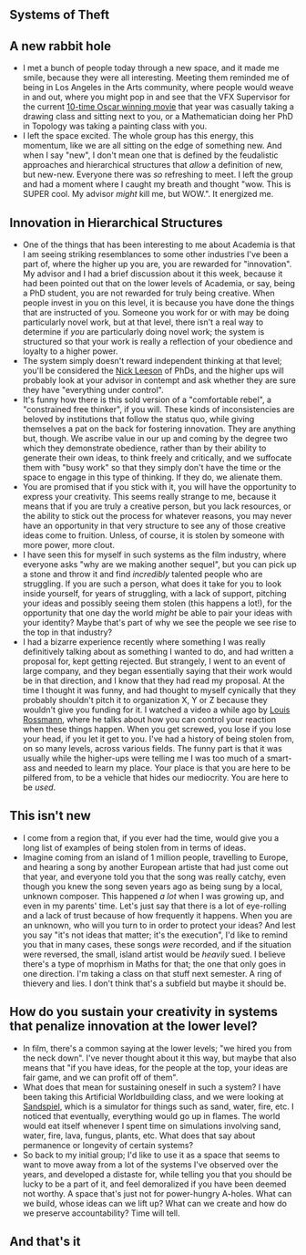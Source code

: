 ## Systems of Theft

## A new rabbit hole
- I met a bunch of people today through a new space, and it made me smile, because they were all interesting.
Meeting them reminded me of being in Los Angeles in the Arts community, where people would weave in and out, where you
might pop in and see that the VFX Supervisor for the current [10-time Oscar winning movie](https://en.wikipedia.org/wiki/Life_of_Pi_(film)) that year was casually taking 
a drawing class and sitting next to you, or a Mathematician doing her PhD in Topology was taking a painting class with you.
- I left the space excited. The whole group has this energy, this momentum, like we are all sitting on the edge of something new. 
And when I say "new", I don't mean one that is defined by the feudalistic approaches and hierarchical structures that *allow* a definition of new, but new-new.
Everyone there was *so* refreshing to meet. I left the group and had a moment where I caught my breath and thought "wow. This is SUPER cool. My advisor *might* 
kill me, but WOW.". It energized me. 

## Innovation in Hierarchical Structures
- One of the things that has been interesting to me about Academia is that I am seeing striking resemblances to some other industries I've been a part of,
where the higher up you are, you are rewarded for "innovation". My advisor and I had a brief discussion about it this week, because it had been pointed out that
on the lower levels of Academia, or say, being a PhD student, you are not rewarded for truly being creative. When people invest in you on this level, it is because
you have done the things that are instructed of you. Someone you work for or with may be doing particularly novel work, but at that level, there isn't a real way
to determine if *you* are particularly doing novel work; the system is structured so that your work is really a reflection of your obedience and loyalty to a higher
power. 
- The system simply doesn't reward independent thinking at that level; you'll be considered the [Nick Leeson](https://en.wikipedia.org/wiki/Nick_Leeson) of PhDs, and the higher ups will probably look at your
advisor in contempt and ask whether they are sure they have "everything under control".
- It's funny how there is this sold version of a "comfortable rebel", a "constrained free thinker", if you will. These kinds of inconsistencies are beloved by
institutions that follow the status quo, while giving themselves a pat on the back for fostering innovation. They are anything but, though. We ascribe value in our up and coming by the degree two which they demonstrate obedience, rather than by their ability to generate their own ideas, to think freely and critically, and we suffocate them with "busy work" so that they simply
don't have the time or the space to engage in this type of thinking. If they do, we alienate them.
- You are promised that if you stick with it, you will have the opportunity to express your creativity. This seems really strange to me, because it means that if
you are truly a creative person, but you lack resources, or the ability to stick out the process for whatever reasons, you may never have an opportunity in that
very structure to see any of those creative ideas come to fruition. Unless, of course, it is stolen by someone with more power, more clout. 
- I have seen this for myself in such systems as the film industry, where everyone asks "why are we making another sequel", but you can pick up a stone and throw
it and find *incredibly* talented people who are struggling. If you are such a person, what does it take for you to look inside yourself, for years of struggling,
with a lack of support, pitching your ideas and possibly seeing them stolen (this happens a lot!), for the opportunity that one day the world *might* be able 
to pair your ideas with your identity? Maybe that's part of why we see the people we see rise to the top in that industry? 
- I had a bizarre experience recently where something I was really definitively talking about as something I wanted to do, and had written a proposal for, kept
getting rejected. But strangely, I went to an event of large company, and they began essentially saying that their work would be in that direction, and 
I know that they had read my proposal. At the time I thought it was funny, and had thought to myself cynically that they probably shouldn't pitch it to organization 
X, Y or Z because they wouldn't give you funding for it. I watched
a video a while ago by [Louis Rossmann](https://www.youtube.com/watch?v=i6fGOXWO0w4&t=1s), where he talks about how you can control your reaction when these things happen. When you get screwed, you lose if you lose
your head, if you let it get to you. I've had a history of being stolen from, on so many levels, across various fields. The funny part is that it was usually while
the higher-ups were telling me I was too much of a smart-ass and needed to learn my place. Your place is that you are here to be pilfered from, to be a vehicle 
that hides our mediocrity. You are here to be *used*.

## This isn't new
- I come from a region that, if you ever had the time, would give you a long list of examples of being stolen from in terms of ideas. 
- Imagine coming from an island of 1 million people, travelling to Europe, and hearing a song by another European artiste that had just come out that year,
and everyone told you that the song was really catchy, even though you knew the song seven years ago as being sung by a local, unknown composer. This happened
*a lot* when I was growing up, and even in my parents' time. Let's just say that there is a lot of eye-rolling and a lack of trust because of how frequently
it happens. When you are an unknown, who will you turn to in order to protect your ideas? And lest you say "it's not ideas that matter; it's the execution",
I'd like to remind you that in many cases, these songs *were* recorded, and if the situation were reversed, the small, island artist would be *heavily* sued.
I believe there's a type of moprhism in Maths for that; the one that only goes in one direction. I'm taking a class on that stuff next semester. A ring of thievery
and lies. I don't think that's a subfield but maybe it should be.

## How do you sustain your creativity in systems that penalize innovation at the lower level?
- In film, there's a common saying at the lower levels; "we hired you from the neck down". I've never thought about it this way, but maybe that also means that 
"if you have ideas, for the people at the top, your ideas are fair game, and we can profit off of them". 
- What does that mean for sustaining oneself in such a system? I have been taking this Artificial Worldbuilding class, and we were looking at [Sandspiel](https://sandspiel.club/#),
which is a simulator for things such as sand, water, fire, etc. I noticed that eventually, everything would go up in flames. The world would eat itself whenever I
spent time on simulations involving sand, water, fire, lava, fungus, plants, etc. What does that say about permanence or longevity of certain systems?
- So back to my initial group; I'd like to use it as a space that seems to want to move away from a lot of the systems I've observed over the years, and developed
a distaste for, while telling you that you should be lucky to be a part of it, and feel demoralized if you have been deemed not worthy. A space that's just not
for power-hungry A-holes. What can we build, whose ideas can we lift up? What can we create and how do we preserve accountability? Time will tell.

## And that's it

















